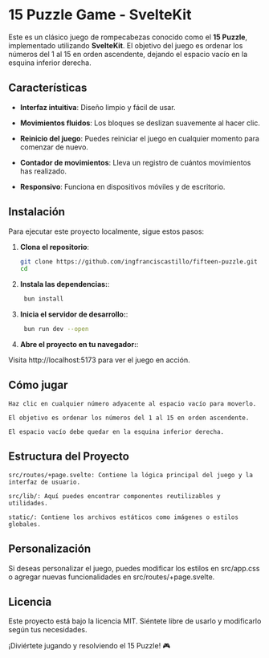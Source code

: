 # 15 Puzzle Game - SvelteKit

Este es un clásico juego de rompecabezas conocido como el **15 Puzzle**, implementado utilizando **SvelteKit**. El objetivo del juego es ordenar los números del 1 al 15 en orden ascendente, dejando el espacio vacío en la esquina inferior derecha.

## Características

- **Interfaz intuitiva**: Diseño limpio y fácil de usar.

- **Movimientos fluidos**: Los bloques se deslizan suavemente al hacer clic.

- **Reinicio del juego**: Puedes reiniciar el juego en cualquier momento para comenzar de nuevo.

- **Contador de movimientos**: Lleva un registro de cuántos movimientos has realizado.

- **Responsivo**: Funciona en dispositivos móviles y de escritorio.

## Instalación

Para ejecutar este proyecto localmente, sigue estos pasos:

1. **Clona el repositorio**:

   ```bash
   git clone https://github.com/ingfranciscastillo/fifteen-puzzle.git
   cd 
   ```
2. **Instala las dependencias:**:

   ```bash
    bun install
   ```
3. **Inicia el servidor de desarrollo:**:

   ```bash
    bun run dev --open
   ```
3. **Abre el proyecto en tu navegador:**:

Visita http://localhost:5173 para ver el juego en acción.

## Cómo jugar

    Haz clic en cualquier número adyacente al espacio vacío para moverlo.

    El objetivo es ordenar los números del 1 al 15 en orden ascendente.

    El espacio vacío debe quedar en la esquina inferior derecha.

## Estructura del Proyecto

    src/routes/+page.svelte: Contiene la lógica principal del juego y la interfaz de usuario.

    src/lib/: Aquí puedes encontrar componentes reutilizables y utilidades.

    static/: Contiene los archivos estáticos como imágenes o estilos globales.

## Personalización

Si deseas personalizar el juego, puedes modificar los estilos en src/app.css o agregar nuevas funcionalidades en src/routes/+page.svelte.

## Licencia

Este proyecto está bajo la licencia MIT. Siéntete libre de usarlo y modificarlo según tus necesidades.

¡Diviértete jugando y resolviendo el 15 Puzzle! 🎮